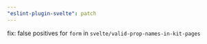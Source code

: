```yaml
---
"eslint-plugin-svelte": patch
---
```


fix: false positives for `form` in `svelte/valid-prop-names-in-kit-pages`
